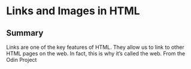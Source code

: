 # Links and Images in HTML

## Summary
Links are one of the key features of HTML. They allow us to link to other HTML pages on the web. In fact, this is why it’s called the web. From the Odin Project

<!--Testing commit on a private repository>
## Author

- Gracii Castaneda - Full Stack Developer - [Linkedin](https://www.linkedin.com/in/castanedagrace/)